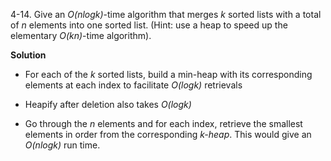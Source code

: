 4-14. Give an *O(nlogk)*-time algorithm that merges *k* sorted lists with a total of *n* elements
 into one sorted list. (Hint: use a heap to speed up the elementary *O(kn)*-time algorithm).

**Solution**

* For each of the *k* sorted lists, build a min-heap with its corresponding elements 
at each index to facilitate *O(logk)* retrievals

* Heapify after deletion also takes *O(logk)*

* Go through the *n* elements and for each index, retrieve the smallest elements in order from the
corresponding *k-heap*. This would give an *O(nlogk)* run time.
